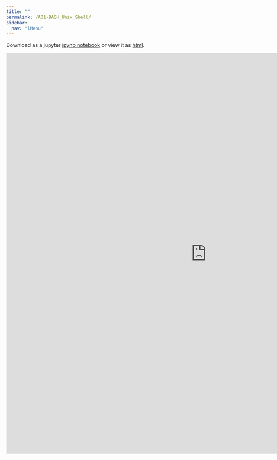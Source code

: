 ```yaml
---
title: ""
permalink: /A01-BASH_Unix_Shell/
sidebar:
  nav: "lMenu"
---
```


Download as a jupyter [ipynb notebook](https://datascience-intro.github.io/1MS041-2025/notebooks/A01-BASH_Unix_Shell.ipynb) or view it as [html](https://datascience-intro.github.io/1MS041-2025/notebooks/A01-BASH_Unix_Shell.html).

<iframe src="https://datascience-intro.github.io/1MS041-2025/notebooks/A01-BASH_Unix_Shell.html" width="1080" height="1080" frameborder="0"></iframe>

    